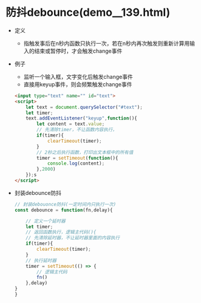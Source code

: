 # 防抖debounce(demo__139.html)

* 定义
  
  * 指触发事后在n秒内函数只执行一次，若在n秒内再次触发则重新计算用输入的结束或暂停时，才会触发change事件
  
* 例子

  * 监听一个输入框，文字变化后触发change事件
  * 直接用keyup事件，则会频繁触发change事件

  ```html
  <input type="text" name="" id="text">
  <script>
      let text = document.querySelector("#text");
      let timer;
      text.addEventListener("keyup",function(){
          let content = text.value;
          // 先清除timer，不让函数内容执行，
          if(timer){
              clearTimeout(timer);
          }
          // 2秒之后执行函数，打印出文本框中的所有值
          timer = setTimeout(function(){
              console.log(content);
          },2000)
      });s
  </script>
  ```

* 封装debounce防抖

  ```js
  // 封装debouonce防抖(一定时间内只执行一次)
  const debounce = function(fn,delay){
  
      // 定义一个延时器
      let timer;
      // 返回函数执行，逻辑主代码(){
      // 先清除延时器，不让延时器里面的内容执行
      if(timer){
          clearTimeout(timer);
      }
      // 执行延时器
      timer = setTimeout(() => {
          // 逻辑主代码
          fn()
      },delay)
  }
  }
  ```

  